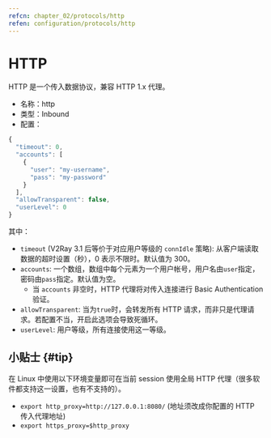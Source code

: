 ```yaml
---
refcn: chapter_02/protocols/http
refen: configuration/protocols/http
---
```


# HTTP

HTTP 是一个传入数据协议，兼容 HTTP 1.x 代理。

* 名称：http
* 类型：Inbound
* 配置：

```javascript
{
  "timeout": 0,
  "accounts": [
    {
      "user": "my-username",
      "pass": "my-password"
    }
  ],
  "allowTransparent": false,
  "userLevel": 0
}
```

其中：

* `timeout` (V2Ray 3.1 后等价于对应用户等级的 `connIdle` 策略): 从客户端读取数据的超时设置（秒），0 表示不限时。默认值为 300。
* `accounts`: 一个数组，数组中每个元素为一个用户帐号，用户名由`user`指定，密码由`pass`指定。默认值为空。
  * 当 `accounts` 非空时，HTTP 代理将对传入连接进行 Basic Authentication 验证。
* `allowTransparent`: 当为`true`时，会转发所有 HTTP 请求，而非只是代理请求。若配置不当，开启此选项会导致死循环。
* `userLevel`: 用户等级，所有连接使用这一等级。

## 小贴士 {#tip}

在 Linux 中使用以下环境变量即可在当前 session 使用全局 HTTP 代理（很多软件都支持这一设置，也有不支持的）。

* `export http_proxy=http://127.0.0.1:8080/` (地址须改成你配置的 HTTP 传入代理地址)
* `export https_proxy=$http_proxy`
